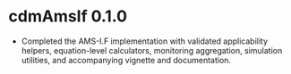 # cdmAmsIf 0.1.0

* Completed the AMS-I.F implementation with validated applicability helpers,
  equation-level calculators, monitoring aggregation, simulation utilities,
  and accompanying vignette and documentation.
